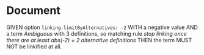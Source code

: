 # Document

GIVEN option `linking.limitByAlternatives: -2` WITH a negative value
AND a term *Ambiguous* with 3 definitions, so matching rule *stop linking once there are at least abs(-2) = 2 alternative definitions*
THEN the term MUST NOT be linkified at all.

